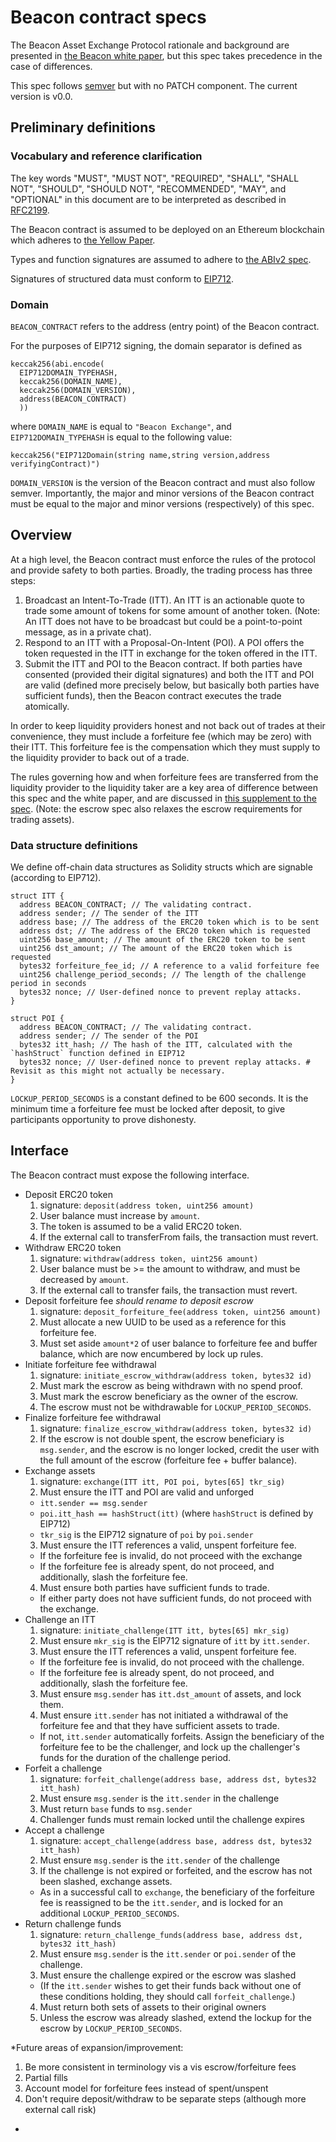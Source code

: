 # Beacon contract specs
The Beacon Asset Exchange Protocol rationale and background are
presented in [the Beacon white paper](https://beaconexchange.io/beacon.pdf),
but this spec takes precedence in the case of differences.

This spec follows [semver](https://semver.org/) but with no PATCH
component. The current version is v0.0.

## Preliminary definitions

### Vocabulary and reference clarification

The key words
"MUST", "MUST NOT", "REQUIRED", "SHALL", "SHALL NOT",
"SHOULD", "SHOULD NOT", "RECOMMENDED", "MAY", and "OPTIONAL"
in this document are to be interpreted as described in
[RFC2199](https://tools.ietf.org/html/rfc2119).

The Beacon contract is assumed to be deployed on an Ethereum blockchain which
adheres to [the Yellow Paper](https://ethereum.github.io/yellowpaper/paper.pdf).

Types and function signatures are assumed to adhere to
[the ABIv2 spec](https://solidity.readthedocs.io/en/v0.5.2/abi-spec.html).

Signatures of structured data must conform to
[EIP712](https://github.com/ethereum/EIPs/blob/38aa52e04652f/EIPS/eip-712.md).

### Domain

`BEACON_CONTRACT` refers to the address (entry point) of the Beacon contract.

For the purposes of EIP712 signing, the domain separator is defined as
```solidity
keccak256(abi.encode(
  EIP712DOMAIN_TYPEHASH,
  keccak256(DOMAIN_NAME),
  keccak256(DOMAIN_VERSION),
  address(BEACON_CONTRACT)
  ))
```
where `DOMAIN_NAME` is equal to `"Beacon Exchange"`, and
`EIP712DOMAIN_TYPEHASH` is equal to the following value:
```
keccak256("EIP712Domain(string name,string version,address verifyingContract)")
```

`DOMAIN_VERSION` is the version of the Beacon contract and must also follow
semver. Importantly, the major and minor versions of the Beacon contract
must be equal to the major and minor versions (respectively) of this spec.

## Overview
At a high level, the Beacon contract must enforce the rules of the protocol
and provide safety to both parties. Broadly, the trading process has three
steps:
1. Broadcast an Intent-To-Trade (ITT). An ITT is an actionable quote to trade
some amount of tokens for some amount of another token. (Note: An ITT does not
have to be broadcast but could be a point-to-point message, as in a private
chat).
2. Respond to an ITT with a Proposal-On-Intent (POI). A POI offers the
token requested in the ITT in exchange for the token offered in the ITT.
3. Submit the ITT and POI to the Beacon contract. If both parties have
consented (provided their digital signatures) and both the ITT and POI are
valid (defined more precisely below, but basically both parties have
sufficient funds), then the Beacon contract executes the trade atomically.

In order to keep liquidity providers honest and not back out of trades at
their convenience, they must include a forfeiture fee (which may be zero)
with their ITT. This forfeiture fee is the compensation which they must
supply to the liquidity provider to back out of a trade.

The rules governing how and when forfeiture fees are transferred
from the liquidity provider to the liquidity taker are a key area of
difference between this spec and the white paper, and are discussed in
[this supplement to the spec](1_escrow_spec.md). (Note: the escrow spec
also relaxes the escrow requirements for trading assets).


### Data structure definitions

We define off-chain data structures as Solidity structs which are signable
(according to EIP712).

```solidity
struct ITT {
  address BEACON_CONTRACT; // The validating contract.
  address sender; // The sender of the ITT
  address base; // The address of the ERC20 token which is to be sent
  address dst; // The address of the ERC20 token which is requested
  uint256 base_amount; // The amount of the ERC20 token to be sent
  uint256 dst_amount; // The amount of the ERC20 token which is requested
  bytes32 forfeiture_fee_id; // A reference to a valid forfeiture fee
  uint256 challenge_period_seconds; // The length of the challenge period in seconds
  bytes32 nonce; // User-defined nonce to prevent replay attacks.
}

struct POI {
  address BEACON_CONTRACT; // The validating contract.
  address sender; // The sender of the POI
  bytes32 itt_hash; // The hash of the ITT, calculated with the `hashStruct` function defined in EIP712
  bytes32 nonce; // User-defined nonce to prevent replay attacks. # Revisit as this might not actually be necessary.
}
```

`LOCKUP_PERIOD_SECONDS` is a constant defined to be 600 seconds. It is the
minimum time a forfeiture fee must be locked after deposit, to give
participants opportunity to prove dishonesty.

## Interface

The Beacon contract must expose the following interface.

- Deposit ERC20 token
  1) signature: `deposit(address token, uint256 amount)`
  2) User balance must increase by `amount`.
  3) The token is assumed to be a valid ERC20 token.
  4) If the external call to transferFrom fails, the transaction must revert.
- Withdraw ERC20 token
  1) signature: `withdraw(address token, uint256 amount)`
  2) User balance must be >= the amount to withdraw, and must be decreased by
    `amount`.
  3) If the external call to transfer fails, the transaction must revert.
- Deposit forfeiture fee *should rename to deposit escrow*
  1) signature: `deposit_forfeiture_fee(address token, uint256 amount)`
  2) Must allocate a new UUID to be used as a reference for this forfeiture
    fee.
  3) Must set aside `amount*2` of user balance to forfeiture fee and buffer
    balance, which are now encumbered by lock up rules.
- Initiate forfeiture fee withdrawal
  1) signature: `initiate_escrow_withdraw(address token, bytes32 id)`
  2) Must mark the escrow as being withdrawn with no spend proof.
  3) Must mark the escrow beneficiary as the owner of the escrow.
  4) The escrow must not be withdrawable for `LOCKUP_PERIOD_SECONDS`.
- Finalize forfeiture fee withdrawal
  1) signature: `finalize_escrow_withdraw(address token, bytes32 id)`
  2) If the escrow is not double spent, the escrow beneficiary is
    `msg.sender`, and the escrow is no longer locked, credit
    the user with the full amount of the escrow (forfeiture fee +
    buffer balance).
- Exchange assets
  1) signature: `exchange(ITT itt, POI poi, bytes[65] tkr_sig)`
  2) Must ensure the ITT and POI are valid and unforged
    - `itt.sender == msg.sender`
    - `poi.itt_hash == hashStruct(itt)`
      (where `hashStruct` is defined by EIP712)
    - `tkr_sig` is the EIP712 signature of `poi` by `poi.sender`
  3) Must ensure the ITT references a valid, unspent forfeiture fee.
    - If the forfeiture fee is invalid, do not proceed with the exchange
    - If the forfeiture fee is already spent, do not proceed,
      and additionally, slash the forfeiture fee.
  4) Must ensure both parties have sufficient funds to trade.
    - If either party does not have sufficient funds,
      do not proceed with the exchange.
- Challenge an ITT
  1) signature: `initiate_challenge(ITT itt, bytes[65] mkr_sig)`
  2) Must ensure `mkr_sig` is the EIP712 signature of `itt` by `itt.sender`.
  3) Must ensure the ITT references a valid, unspent forfeiture fee.
    - If the forfeiture fee is invalid, do not proceed with the challenge.
    - If the forfeiture fee is already spent, do not proceed,
      and additionally, slash the forfeiture fee.
  3) Must ensure `msg.sender` has `itt.dst_amount` of assets, and lock them.
  4) Must ensure `itt.sender` has not initiated a withdrawal of the forfeiture
    fee and that they have sufficient assets to trade.
    - If not, `itt.sender` automatically forfeits. Assign the beneficiary of
      the forfeiture fee to be the challenger, and lock up the challenger's
      funds for the duration of the challenge period.
- Forfeit a challenge
  1) signature: `forfeit_challenge(address base, address dst, bytes32 itt_hash)`
  2) Must ensure `msg.sender` is the `itt.sender` in the challenge
  3) Must return `base` funds to `msg.sender`
  4) Challenger funds must remain locked until the challenge expires
- Accept a challenge
  1) signature: `accept_challenge(address base, address dst, bytes32 itt_hash)`
  2) Must ensure `msg.sender` is the `itt.sender` of the challenge
  3) If the challenge is not expired or forfeited, and the escrow has not been
  slashed, exchange assets.
    - As in a successful call to `exchange`, the beneficiary of the
      forfeiture fee is reassigned to be the `itt.sender`, and is locked
      for an additional `LOCKUP_PERIOD_SECONDS`.
- Return challenge funds
  1) signature: `return_challenge_funds(address base, address dst, bytes32 itt_hash)`
  2) Must ensure `msg.sender` is the `itt.sender` or `poi.sender` of the challenge.
  3) Must ensure the challenge expired or the escrow was slashed
    - (If the `itt.sender` wishes to get their funds back without one of these
        conditions holding, they should call `forfeit_challenge`.)
  4) Must return both sets of assets to their original owners
  5) Unless the escrow was already slashed, extend the lockup for the
    escrow by `LOCKUP_PERIOD_SECONDS`.

*Future areas of expansion/improvement:
  1) Be more consistent in terminology vis a vis escrow/forfeiture fees
  2) Partial fills
  3) Account model for forfeiture fees instead of spent/unspent
  4) Don't require deposit/withdraw to be separate steps (although more external call risk)
  *
